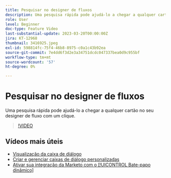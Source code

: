 ```yaml
---
title: Pesquisar no designer de fluxos
description: Uma pesquisa rápida pode ajudá-lo a chegar a qualquer cartão no seu designer de fluxo com um clique.
role: User
level: Beginner
doc-type: Feature Video
last-substantial-update: 2023-03-20T00:00:00Z
jira: KT-12968
thumbnail: 3416925.jpeg
exl-id: 598814fc-75f4-46b8-8975-c0a1c43b92ea
source-git-commit: 7e4dd6f3d2e3a34751dcdc047337bea0d9c955bf
workflow-type: tm+mt
source-wordcount: '57'
ht-degree: 0%

---
```


# Pesquisar no designer de fluxos

Uma pesquisa rápida pode ajudá-lo a chegar a qualquer cartão no seu designer de fluxo com um clique.

>[!VIDEO](https://video.tv.adobe.com/v/3416925/?quality=12&learn=on)

## Vídeos mais úteis

* [Visualização da caixa de diálogo ](dialogue-preview.md)
* [Criar e gerenciar caixas de diálogo personalizadas](dialogue-management.md)
* [Ativar sua integração da Marketo com o [!UICONTROL Bate-papo dinâmico] ](marketo-integration.md)
